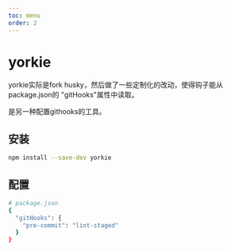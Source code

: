 ```yaml
---
toc: menu
order: 2
---
```


# yorkie

yorkie实际是fork husky，然后做了一些定制化的改动，使得钩子能从package.json的 "gitHooks"属性中读取。

是另一种配置githooks的工具。

## 安装

```bash
npm install --save-dev yorkie
```

## 配置

```bash
# package.json
{
  "gitHooks": {
    "pre-commit": "lint-staged"
  }
}
```